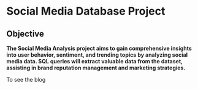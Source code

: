 <h1>Social Media Database Project</h1>

<h2>Objective</h2>
<b>
The Social Media Analysis project aims to gain comprehensive insights into user behavior, sentiment, and trending topics by analyzing social media data. SQL queries will extract valuable data from the dataset, assisting in brand reputation management and marketing strategies.
</b>


<h>To see the blog <h>

